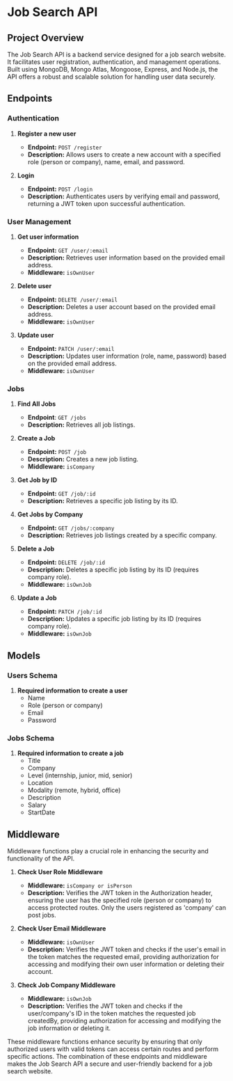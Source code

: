# Job Search API

## Project Overview

The Job Search API is a backend service designed for a job search website. It facilitates user registration, authentication, and management operations. Built using MongoDB, Mongo Atlas, Mongoose, Express, and Node.js, the API offers a robust and scalable solution for handling user data securely.

## Endpoints

### Authentication

1. **Register a new user**
   - **Endpoint:** `POST /register`
   - **Description:** Allows users to create a new account with a specified role (person or company), name, email, and password.

2. **Login**
   - **Endpoint:** `POST /login`
   - **Description:** Authenticates users by verifying email and password, returning a JWT token upon successful authentication.

### User Management

1. **Get user information**
   - **Endpoint:** `GET /user/:email`
   - **Description:** Retrieves user information based on the provided email address.
   - **Middleware:** `isOwnUser`

2. **Delete user**
   - **Endpoint:** `DELETE /user/:email`
   - **Description:** Deletes a user account based on the provided email address.
   - **Middleware:** `isOwnUser`

3. **Update user**
   - **Endpoint:** `PATCH /user/:email`
   - **Description:** Updates user information (role, name, password) based on the provided email address.
   - **Middleware:** `isOwnUser`

### Jobs

1. **Find All Jobs**
    - **Endpoint**: `GET /jobs`
    - **Description:** Retrieves all job listings.

2. **Create a Job**
    - **Endpoint:** `POST /job`
    - **Description:** Creates a new job listing.
    - **Middleware:** `isCompany`

3. **Get Job by ID**
    - **Endpoint:** `GET /job/:id`
    - **Description:** Retrieves a specific job listing by its ID.

4. **Get Jobs by Company**
    - **Endpoint:** `GET /jobs/:company`
    - **Description:** Retrieves job listings created by a specific company.

5. **Delete a Job**
    - **Endpoint:** `DELETE /job/:id`
    - **Description:** Deletes a specific job listing by its ID (requires company role).
    - **Middleware:** `isOwnJob`

6. **Update a Job**
    - **Endpoint:** `PATCH /job/:id`
    - **Description:** Updates a specific job listing by its ID (requires company role).
    - **Middleware:** `isOwnJob`

## Models

### Users Schema

1. **Required information to create a user**
    - Name
    - Role (person or company)
    - Email
    - Password

### Jobs Schema

1. **Required information to create a job**
    - Title
    - Company
    - Level (internship, junior, mid, senior)
    - Location
    - Modality (remote, hybrid, office)
    - Description
    - Salary
    - StartDate

## Middleware

Middleware functions play a crucial role in enhancing the security and functionality of the API.

1. **Check User Role Middleware**
   - **Middleware:** `isCompany or isPerson`
   - **Description:** Verifies the JWT token in the Authorization header, ensuring the user has the specified role (person or company) to access protected routes. Only the users registered as 'company' can post jobs.

2. **Check User Email Middleware**
    - **Middleware:** `isOwnUser`
    - **Description:** Verifies the JWT token and checks if the user's email in the token matches the requested email, providing authorization for accessing and modifying their own user information or deleting their account.

3. **Check Job Company Middleware**
    - **Middleware:** `isOwnJob`
    - **Description:** Verifies the JWT token and checks if the user/company's ID in the token matches the requested job createdBy, providing authorization for accessing and modifying the job information or deleting it.

These middleware functions enhance security by ensuring that only authorized users with valid tokens can access certain routes and perform specific actions. The combination of these endpoints and middleware makes the Job Search API a secure and user-friendly backend for a job search website.
